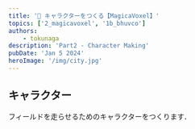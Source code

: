 ```yaml
---
title: '🕌 キャラクターをつくる【MagicaVoxel】'
topics: ['2_magicavoxel', '1b_bhuvco']
authors:
    - tokunaga
description: 'Part2 - Character Making'
pubDate: 'Jan 5 2024'
heroImage: '/img/city.jpg'
---
```


## キャラクター

フィールドを走らせるためのキャラクターをつくります．
